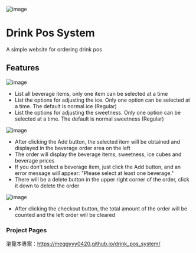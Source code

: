 ![image](https://user-images.githubusercontent.com/79748426/147183110-2e191f94-35b8-4227-88c8-72afa6e952c4.png)
# Drink Pos System
A simple website for ordering drink pos

## Features
![image](https://user-images.githubusercontent.com/79748426/147183215-5ab17548-a2f1-4562-be55-e03cca114b3a.png)
- List all beverage items, only one item can be selected at a time
- List the options for adjusting the ice. Only one option can be selected at a time. The default is normal ice (Regular)
- List the options for adjusting the sweetness. Only one option can be selected at a time. The default is normal sweetness (Regular)

![image](https://user-images.githubusercontent.com/79748426/147183430-3bd1c45b-7b9f-41cf-804f-680275ad23bc.png)
- After clicking the Add button, the selected item will be obtained and displayed in the beverage order area on the left
- The order will display the beverage items, sweetness, ice cubes and beverage prices
- If you don’t select a beverage item, just click the Add button, and an error message will appear: "Please select at least one beverage."
- There will be a delete button in the upper right corner of the order, click it down to delete the order

![image](https://user-images.githubusercontent.com/79748426/147183359-c44c0ca3-fe0c-4599-9e4c-74148adc9006.png)
- After clicking the checkout button, the total amount of the order will be counted and the left order will be cleared


### Project Pages
瀏覽本專案：<https://meggyyy0420.github.io/drink_pos_system/>
